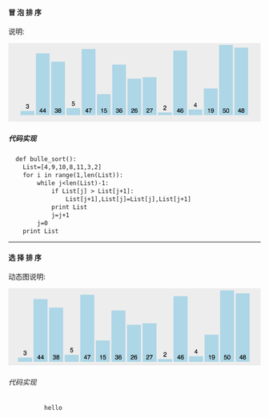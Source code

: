 #### 冒 泡 排 序

说明:

![](/assets/849589-20171015223238449-2146169197.gif)

##### 代码实现

```
  def bulle_sort():
    List=[4,9,10,8,11,3,2]
    for i in range(1,len(List)):
        while j<len(List)-1:
            if List[j] > List[j+1]:
                List[j+1],List[j]=List[j],List[j+1]
            print List
            j=j+1
        j=0
    print List
```

---

#### 选 择 排 序

动态图说明:

![](/assets/xz.gif)

###### 代码实现

              hello

